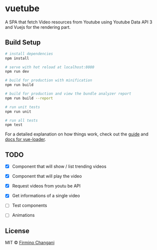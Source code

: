 # vuetube

A SPA that fetch Video resources from Youtube using Youtube Data API 3 and Vuejs for the rendering part.

## Build Setup

``` bash
# install dependencies
npm install

# serve with hot reload at localhost:8080
npm run dev

# build for production with minification
npm run build

# build for production and view the bundle analyzer report
npm run build --report

# run unit tests
npm run unit

# run all tests
npm test
```

For a detailed explanation on how things work, check out the [guide](http://vuejs-templates.github.io/webpack/) and [docs for vue-loader](http://vuejs.github.io/vue-loader).

## TODO

- [x] Component that will show / list trending videos

- [x] Component that will play the video

- [x] Request videos from youtu be API

- [x] Get informations of a single video

- [ ] Test components

- [ ] Animations

## License

MIT © [Firmino Changani](https://flowck.github.io)
